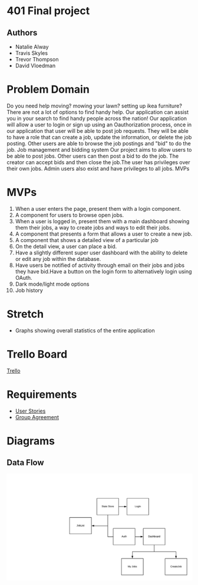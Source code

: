 # 401 Final project
## Authors
- Natalie Alway
- Travis Skyles
- Trevor Thompson
- David Vloedman
# Problem Domain
Do you need help moving? mowing your lawn? setting up ikea furniture? There are not a lot of options to find handy help. Our application can assist you in your search to find handy people across the nation! Our application will allow a user to login or sign up using an Oauthorization process, once in our application that user will be able to post job requests. They will be able to have a role that can create a job, update the information, or delete the job posting. Other users are able to browse the job postings and "bid" to do the job.
Job management and bidding system
Our project aims to allow users to be able to post jobs. Other users can then post a bid to do the job. The creator can accept bids and then close the job.The user has privileges over their own jobs. Admin users also exist and have privileges to all jobs.
MVPs


# MVPs
1. When a user enters the page, present them with a login component.
2. A component for users to browse open jobs.
3. When a user is logged in, present them with a main dashboard showing them their jobs, a way to create jobs and ways to edit their jobs.
4. A component that presents a form that allows a user to create a new job.
5. A component that shows a detailed view of a particular job
6. On the detail view, a user can place a bid.
7. Have a slightly different super user dashboard with the ability to delete or edit any job within the database.
8. Have users be notified of activity through email on their jobs and jobs they have bid.Have a button on the login form to alternatively login using OAuth.
9. Dark mode/light mode options
10. Job history

# Stretch
* Graphs showing overall statistics of the entire application

 
 
# Trello Board
[Trello](https://trello.com/b/7CutaFuI/canu)

# Requirements
* [User Stories](./user-stories.md)
* [Group Agreement](./group-agreement.md)
# Diagrams

## Data Flow
![](./can-u-front.png)

